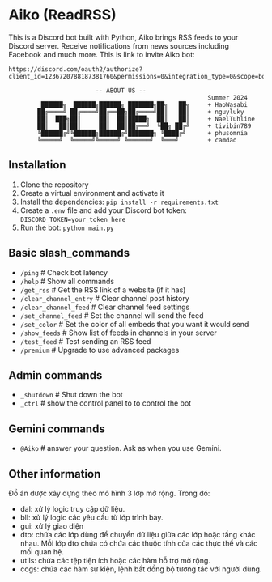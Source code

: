# Aiko (ReadRSS)
This is a Discord bot built with Python, Aiko brings RSS feeds to your Discord server. Receive notifications from news sources including Facebook and much more. 
This is link to invite Aiko bot:
```
https://discord.com/oauth2/authorize?client_id=1236720788187381760&permissions=0&integration_type=0&scope=bot
```

```
                        -- ABOUT US --
                                                       Summer 2024
         ██████╗  ██████╗██████╗ ███████╗██╗   ██╗     + HaoWasabi
        ██╔════╝ ██╔════╝██╔══██╗██╔════╝██║   ██║     + nguyluky
        ██║  ███╗██║     ██║  ██║█████╗  ██║   ██║     + NaelTuhline
        ██║   ██║██║     ██║  ██║██╔══╝  ╚██╗ ██╔╝     + tivibin789
        ╚██████╔╝╚██████╗██████╔╝███████╗ ╚████╔╝      + phusomnia
        ╚═════╝  ╚═════╝╚═════╝ ╚══════╝  ╚═══╝        + camdao
``` 
## Installation
1. Clone the repository
2. Create a virtual environment and activate it
3. Install the dependencies: `pip install -r requirements.txt`
4. Create a `.env` file and add your Discord bot token: `DISCORD_TOKEN=your_token_here`
5. Run the bot: `python main.py`

## Basic slash_commands
+ `/ping` # Check bot latency
+ `/help` # Show all commands
+ `/get_rss` # Get the RSS link of a website (if it has)
+ `/clear_channel_entry` # Clear channel post history
+ `/clear_channel_feed` # Clear channel feed settings
+ `/set_channel_feed` # Set the channel will send the feed
+ `/set_color` # Set the color of all embeds that you want it would send
+ `/show_feeds` # Show list of feeds in channels in your server
+ `/test_feed` # Test sending an RSS feed
+ `/premium` # Upgrade to use advanced packages

## Admin commands
+ `_shutdown` # Shut down the bot
+ `_ctrl` # show the control panel to to control the bot

## Gemini commands
+ `@Aiko` # answer your question. Ask as when you use Gemini.

## Other information
Đồ án được xây dựng theo mô hình 3 lớp mở rộng. Trong đó:
+ dal: xử lý logic truy cập dữ liệu.
+ bll: xử lý logic các yêu cầu từ lớp trình bày.
+ gui: xử lý giao diện
+ dto: chứa các lớp dùng để chuyển dữ liệu giữa các lớp hoặc tầng khác nhau. Mỗi lớp dto chứa có chứa các thuộc tính của các thực thể và các mối quan hệ.
+ utils: chứa các tệp tiện ích hoặc các hàm hỗ trợ mở rộng.
+ cogs: chứa các hàm sự kiện, lệnh bất đồng bộ tương tác với người dùng.


